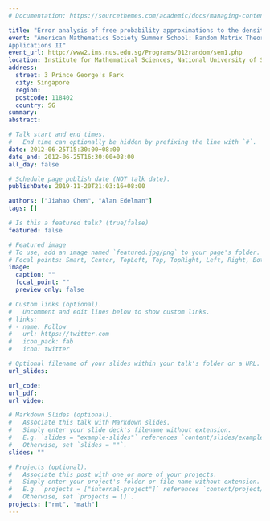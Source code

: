 ```yaml
---
# Documentation: https://sourcethemes.com/academic/docs/managing-content/

title: "Error analysis of free probability approximations to the density of states of disordered systems"
event: "American Mathematics Society Summer School: Random Matrix Theory and its
Applications II"
event_url: http://www2.ims.nus.edu.sg/Programs/012random/sem1.php
location: Institute for Mathematical Sciences, National University of Singapore
address:
  street: 3 Prince George's Park
  city: Singapore
  region:
  postcode: 118402
  country: SG
summary:
abstract:

# Talk start and end times.
#   End time can optionally be hidden by prefixing the line with `#`.
date: 2012-06-25T15:30:00+08:00
date_end: 2012-06-25T16:30:00+08:00
all_day: false

# Schedule page publish date (NOT talk date).
publishDate: 2019-11-20T21:03:16+08:00

authors: ["Jiahao Chen", "Alan Edelman"]
tags: []

# Is this a featured talk? (true/false)
featured: false

# Featured image
# To use, add an image named `featured.jpg/png` to your page's folder. 
# Focal points: Smart, Center, TopLeft, Top, TopRight, Left, Right, BottomLeft, Bottom, BottomRight.
image:
  caption: ""
  focal_point: ""
  preview_only: false

# Custom links (optional).
#   Uncomment and edit lines below to show custom links.
# links:
# - name: Follow
#   url: https://twitter.com
#   icon_pack: fab
#   icon: twitter

# Optional filename of your slides within your talk's folder or a URL.
url_slides:

url_code:
url_pdf:
url_video:

# Markdown Slides (optional).
#   Associate this talk with Markdown slides.
#   Simply enter your slide deck's filename without extension.
#   E.g. `slides = "example-slides"` references `content/slides/example-slides.md`.
#   Otherwise, set `slides = ""`.
slides: ""

# Projects (optional).
#   Associate this post with one or more of your projects.
#   Simply enter your project's folder or file name without extension.
#   E.g. `projects = ["internal-project"]` references `content/project/deep-learning/index.md`.
#   Otherwise, set `projects = []`.
projects: ["rmt", "math"]
---
```

